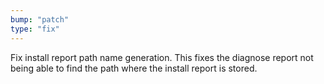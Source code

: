```yaml
---
bump: "patch"
type: "fix"
---
```


Fix install report path name generation. This fixes the diagnose report not being able to find the path where the install report is stored.
